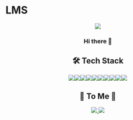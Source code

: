 # LMS
<!-- 배경 추가 -->
<p align="center">
    <img src="https://capsule-render.vercel.app/api?type=waving&color=auto&height=180&text=Saebom%20Son&animation=&fontColor=ffffff&fontSize=50" />
</p>

<!-- 인사말 -->
<div align="center">
    <h3>Hi there 👋</h3>
</div>

<!-- Tech Stack 섹션 -->
<div align="center">
    <h2>🛠️ Tech Stack</h2>
    <div style="display: flex; flex-wrap: wrap; justify-content: center;">
        <img src="https://img.shields.io/badge/Java-007396?style=for-the-badge&logo=Java&logoColor=white">
        <img src="https://img.shields.io/badge/Spring-6DB33F?style=for-the-badge&logo=Spring&logoColor=white">
        <img src="https://img.shields.io/badge/MySQL-4479A1?style=for-the-badge&logo=MySQL&logoColor=white">
        <img src="https://img.shields.io/badge/Eclipse-2C2255?style=for-the-badge&logo=Eclipse&logoColor=white">
        <img src="https://img.shields.io/badge/HTML5-E34F26?style=for-the-badge&logo=HTML5&logoColor=white">
        <br>
        <img src="https://img.shields.io/badge/CSS3-1572B6?style=for-the-badge&logo=CSS3&logoColor=white">
        <img src="https://img.shields.io/badge/JavaScript-F7DF1E?style=for-the-badge&logo=JavaScript&logoColor=white">
        <img src="https://img.shields.io/badge/Python-3776AB?style=for-the-badge&logo=Python&logoColor=white">
        <img src="https://img.shields.io/badge/Apache%20Tomcat-F8DC75?style=for-the-badge&logo=Apache%20Tomcat&logoColor=black">
        <img src="https://img.shields.io/badge/Bootstrap-7952B3?style=for-the-badge&logo=Bootstrap&logoColor=white">
    </div>
</div>

<!-- Contact 정보 -->
<div align="center">
    <h2>💜 To Me 💜</h2>
    <a href="https://your-tech-blog-link.com">
        <img src="https://img.shields.io/badge/Tech%20Blog-0A66C2?style=for-the-badge&logo=Blogger&logoColor=white">
    </a>
    <a href="mailto:newspring56@gmail.com">
        <img src="https://img.shields.io/badge/Gmail-EA4335?style=for-the-badge&logo=Gmail&logoColor=white">
    </a>
</div>

